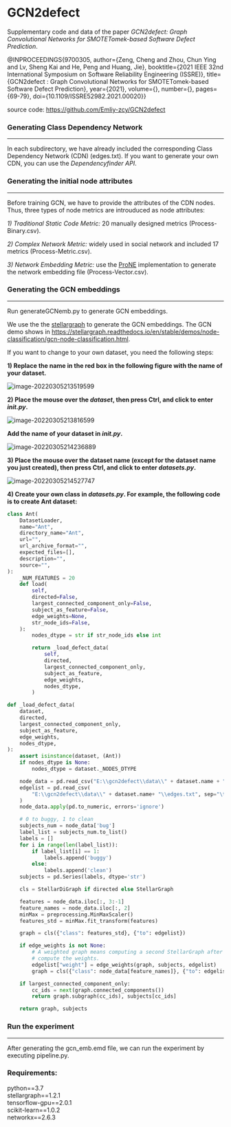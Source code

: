 # GCN2defect

Supplementary code and data of the paper *GCN2defect: Graph Convolutional Networks for SMOTETomek-based Software Defect Prediction*.

@INPROCEEDINGS{9700305, 
author={Zeng, Cheng and Zhou, Chun Ying and Lv, Sheng Kai and He, Peng and Huang, Jie}, 
booktitle={2021 IEEE 32nd International Symposium on Software Reliability Engineering (ISSRE)}, title={GCN2defect : Graph Convolutional Networks for SMOTETomek-based Software Defect Prediction}, 
year={2021}, 
volume={}, 
number={}, 
pages={69-79}, 
doi={10.1109/ISSRE52982.2021.00020}}

source code: https://github.com/Emliy-zcy/GCN2defect

### Generating Class Dependency Network

---

In each subdirectory, we have already included the corresponding Class Dependency Network (CDN) (edges.txt). If you want to generate your own CDN, you can use the *Dependencyfinder API*.

### Generating the initial node attributes

---

Before  training  GCN,  we have to provide the attributes of the CDN nodes. Thus, three types of node metrics are introuduced as node attributes:

*1) Traditional  Static  Code  Metric:* 20 manually designed metrics (Process-Binary.csv).

*2) Complex Network Metric:* widely used in  social network and included 17 metrics (Process-Metric.csv).

*3) Network  Embedding  Metric:* use the [ProNE](https://github.com/THUDM/ProNE) implementation to generate the network embedding file (Process-Vector.csv).

### Generating the GCN embeddings

---

Run generateGCNemb.py to generate GCN embeddings.

We use the the [stellargraph](https://github.com/stellargraph/stellargraph) to generate the GCN embeddings. The GCN demo shows in https://stellargraph.readthedocs.io/en/stable/demos/node-classification/gcn-node-classification.html. 

If you want to change to your own dataset, you need the following steps:

**1) Replace the name in the red box in the following figure with the name of your dataset.**

 ![image-20220305213519599](https://github.com/Emliy-zcy/GCN2defect/blob/main/img/image-20220305213519599.png)

**2) Place the mouse over the *dataset*, then press Ctrl, and click to enter *_init_.py*.**

 ![image-20220305213816599](https://github.com/Emliy-zcy/GCN2defect/blob/main/img/image-20220305213816599.png)

**Add the name of your dataset in *_init_.py*.** 

 ![image-20220305214236889](https://github.com/Emliy-zcy/GCN2defect/blob/main/img/image-20220305214236889.png)

**3) Place the mouse over the dataset name (except for the dataset name you just created), then press Ctrl, and click to enter *datasets.py*.**

 ![image-20220305214527747](https://github.com/Emliy-zcy/GCN2defect/blob/main/img/image-20220305214527747.png)

**4) Create your own class in *datasets.py*. For example, the following code is to create Ant dataset:**

```python
class Ant(
    DatasetLoader,
    name="Ant",
    directory_name="Ant",
    url="",
    url_archive_format="",
    expected_files=[],
    description="",
    source="",
):
    _NUM_FEATURES = 20
    def load(
        self,
        directed=False,
        largest_connected_component_only=False,
        subject_as_feature=False,
        edge_weights=None,
        str_node_ids=False,
    ):
        nodes_dtype = str if str_node_ids else int

        return _load_defect_data(
            self,
            directed,
            largest_connected_component_only,
            subject_as_feature,
            edge_weights,
            nodes_dtype,
        )
```

```python
def _load_defect_data(
    dataset,
    directed,
    largest_connected_component_only,
    subject_as_feature,
    edge_weights,
    nodes_dtype,
):
    assert isinstance(dataset, (Ant))
    if nodes_dtype is None:
        nodes_dtype = dataset._NODES_DTYPE

    node_data = pd.read_csv("E:\\gcn2defect\\data\\" + dataset.name + "\\Process-Binary.csv")
    edgelist = pd.read_csv(
        "E:\\gcn2defect\\data\\" + dataset.name+ "\\edges.txt", sep="\t", header=None, names=["target", "source"], dtype=nodes_dtype
    )
    node_data.apply(pd.to_numeric, errors='ignore')

    # 0 to buggy, 1 to clean
    subjects_num = node_data['bug']
    label_list = subjects_num.to_list()
    labels = []
    for i in range(len(label_list)):
        if label_list[i] == 1:
            labels.append('buggy')
        else:
            labels.append('clean')
    subjects = pd.Series(labels, dtype='str')

    cls = StellarDiGraph if directed else StellarGraph

    features = node_data.iloc[:, 3:-1]
    feature_names = node_data.iloc[:, 2]
    minMax = preprocessing.MinMaxScaler()
    features_std = minMax.fit_transform(features)

    graph = cls({"class": features_std}, {"to": edgelist})

    if edge_weights is not None:
        # A weighted graph means computing a second StellarGraph after using the unweighted one to
        # compute the weights.
        edgelist["weight"] = edge_weights(graph, subjects, edgelist)
        graph = cls({"class": node_data[feature_names]}, {"to": edgelist})

    if largest_connected_component_only:
        cc_ids = next(graph.connected_components())
        return graph.subgraph(cc_ids), subjects[cc_ids]

    return graph, subjects
```

### Run the experiment

---

After generating the gcn_emb.emd file, we can run the experiment by executing pipeline.py.

### Requirements:  

python==3.7  
stellargraph==1.2.1  
tensorflow-gpu==2.0.1  
scikit-learn==1.0.2  
networkx==2.6.3  
